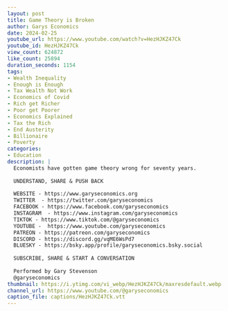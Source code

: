 ```yaml
---
layout: post
title: Game Theory is Broken
author: Garys Economics
date: 2024-02-25
youtube_url: https://www.youtube.com/watch?v=HezHJKZ47Ck
youtube_id: HezHJKZ47Ck
view_count: 624872
like_count: 25894
duration_seconds: 1154
tags:
- Wealth Inequality
- Enough is Enough
- Tax Wealth Not Work
- Economics of Covid
- Rich get Richer
- Poor get Poorer
- Economics Explained
- Tax the Rich
- End Austerity
- Billionaire
- Poverty
categories:
- Education
description: |
  Economists have gotten game theory wrong for seventy years. 
  
  UNDERSTAND, SHARE & PUSH BACK
  
  WEBSITE - https://www.garyseconomics.org
  TWITTER  - https://twitter.com/garyseconomics
  FACEBOOK - https://www.facebook.com/garyseconomics
  INSTAGRAM  - https://www.instagram.com/garyseconomics
  TIKTOK - https://www.tiktok.com/@garyseconomics
  YOUTUBE -  https://www.youtube.com/garyseconomics
  PATREON - https://patreon.com/garyseconomics
  DISCORD - https://discord.gg/vqME6WsPd7
  BLUESKY - https://bsky.app/profile/garyseconomics.bsky.social
  
  SUBSCRIBE, SHARE & START A CONVERSATION
  
  Performed by Gary Stevenson
  @garyseconomics
thumbnail: https://i.ytimg.com/vi_webp/HezHJKZ47Ck/maxresdefault.webp
channel_url: https://www.youtube.com/@garyseconomics
caption_file: captions/HezHJKZ47Ck.vtt
---
```

